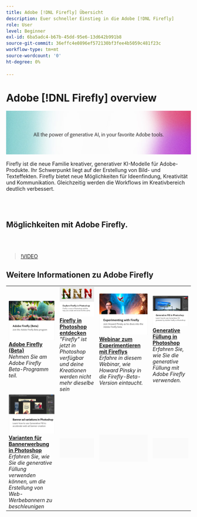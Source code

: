 ```yaml
---
title: Adobe [!DNL Firefly] Übersicht
description: Euer schneller Einstieg in die Adobe [!DNL Firefly]
role: User
level: Beginner
exl-id: 6ba5adc4-b67b-45dd-95e6-13d642b991b8
source-git-commit: 36effc4e0896ef572130bf3fee4b5059c481f23c
workflow-type: tm+mt
source-wordcount: '0'
ht-degree: 0%

---
```


# Adobe [!DNL Firefly] overview

![Bild von Firefly Hero](../assets/firefly.png)

Firefly ist die neue Familie kreativer, generativer KI-Modelle für Adobe-Produkte. Ihr Schwerpunkt liegt auf der Erstellung von Bild- und Texteffekten. Firefly bietet neue Möglichkeiten für Ideenfindung, Kreativität und Kommunikation. Gleichzeitig werden die Workflows im Kreativbereich deutlich verbessert.

<br> 

## Möglichkeiten mit Adobe Firefly.

<br> 

>[!VIDEO](https://video.tv.adobe.com/v/3416970t1?quality=12&learn=on&hidetitle=true)

## Weitere Informationen zu Adobe Firefly

<table>
<tr>
   <td>
      <a href="https://firefly.adobe.com/" target="_blank">
         <img alt="Adobe Firefly (Beta)" src="assets/firefly-beta.png" />
      </a>
      <div>
      <a href="https://firefly.adobe.com/" target="_blank"><strong>Adobe Firefly (Beta)</strong></a>
      </div>
      <em>Nehmen Sie am Adobe Firefly Beta-Programm teil.</em>
      <br>
  </td>
  <td>
      <a href="https://www.adobe.com/sensei/generative-ai/firefly.html" target="_blank">
         <img alt="Firefly in Photoshop entdecken" src="assets/firefly-photoshop.png" />
      </a>
      <div>
      <a href="https://www.adobe.com/sensei/generative-ai/firefly.html" target="_blank"><strong>Firefly in Photoshop entdecken</strong></a>
      </div>
      <em>"Firefly" ist jetzt in Photoshop verfügbar und deine Kreationen werden nicht mehr dieselbe sein</em>
      <br>
  </td>
  <td>
      <a href="webinar-experimenting.md">
         <img alt="Mit Adobe Firefly experimentieren" src="assets/webinar-experimenting.png" />
      </a>
      <div>
      <a href="webinar-experimenting.md"><strong>Webinar zum Experimentieren mit Fireflys</strong></a>
      </div>
      <em>Erfahre in diesem Webinar, wie Howard Pinsky in die Firefly-Beta-Version eintaucht.</em>
      <br>
  </td>
  <td>
      <a href="generative-fill.md">
         <img alt="Generative Füllung in Photoshop" src="assets/generative-fill.png" />
      </a>
      <div>
      <a href="generative-fill.md"><strong>Generative Füllung in Photoshop</strong></a>
      </div>
      <em>Erfahren Sie, wie Sie die generative Füllung mit Adobe Firefly verwenden.</em>
      <br>
  </td>
</tr>
<tr>
   <td>
      <a href="web-banner-ad.md">
         <img alt="Varianten für Bannerwerbung in Photoshop" src="assets/banner-ad-variations.png" />
      </a>
      <div>
      <a href="web-banner-ad.md"><strong>Varianten für Bannerwerbung in Photoshop</strong></a>
      </div>
      <em>Erfahren Sie, wie Sie die generative Füllung verwenden können, um die Erstellung von Web-Werbebannern zu beschleunigen</em>
      <br>
  </td>
  <td>
    <img alt="Spacer" src="../assets/Gray_thumbnail.png" />
    <div>
    <br>
  </td>
  <td>
    <img alt="Spacer" src="../assets/Gray_thumbnail.png" />
    <div>
    <br>
  </td>
  <td>
    <img alt="Spacer" src="../assets/Gray_thumbnail.png" />
    <div>
    <br>
  </td>
</table>
